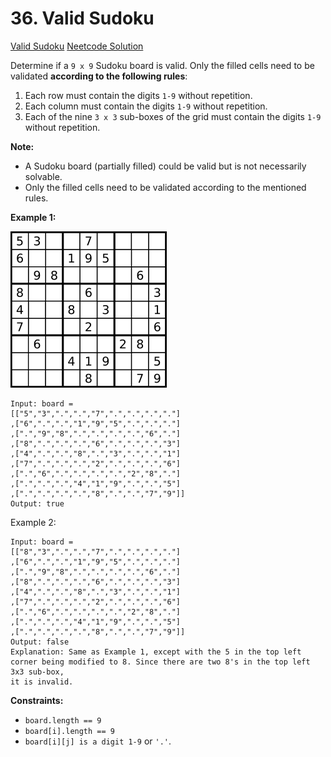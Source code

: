 # 36. Valid Sudoku

[Valid Sudoku](https://leetcode.com/problems/valid-sudoku/description/)
[Neetcode Solution](https://www.youtube.com/watch?v=TjFXEUCMqI8&pp=ygUVbmVldGNvZGUgdmFsaWQgc3Vkb2t1)

Determine if a `9 x 9` Sudoku board is valid. Only the filled cells need to be
validated <b>according to the following rules</b>:

1. Each row must contain the digits `1-9` without repetition.
2. Each column must contain the digits `1-9` without repetition.
3. Each of the nine `3 x 3` sub-boxes of the grid must contain the digits `1-9`
   without repetition.

**Note:**

- A Sudoku board (partially filled) could be valid but is not necessarily
  solvable.
- Only the filled cells need to be validated according to the mentioned rules.

**Example 1:**

<img src="./sudoku.svg.png" />

```
Input: board =
[["5","3",".",".","7",".",".",".","."]
,["6",".",".","1","9","5",".",".","."]
,[".","9","8",".",".",".",".","6","."]
,["8",".",".",".","6",".",".",".","3"]
,["4",".",".","8",".","3",".",".","1"]
,["7",".",".",".","2",".",".",".","6"]
,[".","6",".",".",".",".","2","8","."]
,[".",".",".","4","1","9",".",".","5"]
,[".",".",".",".","8",".",".","7","9"]]
Output: true
```

Example 2:

```
Input: board =
[["8","3",".",".","7",".",".",".","."]
,["6",".",".","1","9","5",".",".","."]
,[".","9","8",".",".",".",".","6","."]
,["8",".",".",".","6",".",".",".","3"]
,["4",".",".","8",".","3",".",".","1"]
,["7",".",".",".","2",".",".",".","6"]
,[".","6",".",".",".",".","2","8","."]
,[".",".",".","4","1","9",".",".","5"]
,[".",".",".",".","8",".",".","7","9"]]
Output: false
Explanation: Same as Example 1, except with the 5 in the top left
corner being modified to 8. Since there are two 8's in the top left 3x3 sub-box,
it is invalid.
```

**Constraints:**

- `board.length == 9`
- `board[i].length == 9`
- `board[i][j] is a digit 1-9` or `'.'`.

